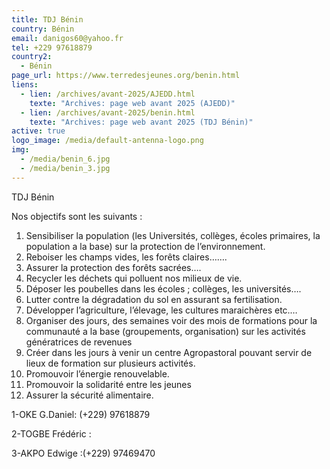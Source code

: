 ```yaml
---
title: TDJ Bénin
country: Bénin
email: danigos60@yahoo.fr
tel: +229 97618879
country2:
  - Bénin
page_url: https://www.terredesjeunes.org/benin.html
liens:
  - lien: /archives/avant-2025/AJEDD.html
    texte: "Archives: page web avant 2025 (AJEDD)"
  - lien: /archives/avant-2025/benin.html
    texte: "Archives: page web avant 2025 (TDJ Bénin)"
active: true
logo_image: /media/default-antenna-logo.png
img:
  - /media/benin_6.jpg
  - /media/benin_3.jpg
---
```

TDJ Bénin

Nos objectifs sont les suivants :

1. Sensibiliser la population (les Universités, collèges, écoles primaires, la population a la base) sur la protection de l’environnement.
2. Reboiser les champs vides, les forêts claires…….
3. Assurer la protection des forêts sacrées….
4. Recycler les déchets qui polluent nos milieux de vie.
5. Déposer les poubelles dans les écoles ; collèges, les universités….
6. Lutter contre la dégradation du sol en assurant sa fertilisation.
7. Développer l’agriculture, l’élevage, les cultures maraichères etc.…
8. Organiser des jours, des semaines voir des mois de formations pour la communauté a la base (groupements, organisation) sur les activités génératrices de revenues
9. Créer dans les jours à venir un centre Agropastoral pouvant servir de lieux de formation sur plusieurs activités.
10. Promouvoir l’énergie renouvelable.
11. Promouvoir la solidarité entre les jeunes
12. Assurer la sécurité alimentaire.

1-OKE G.Daniel: (+229) 97618879


2-TOGBE Frédéric :


3-AKPO Edwige :(+229) 97469470
